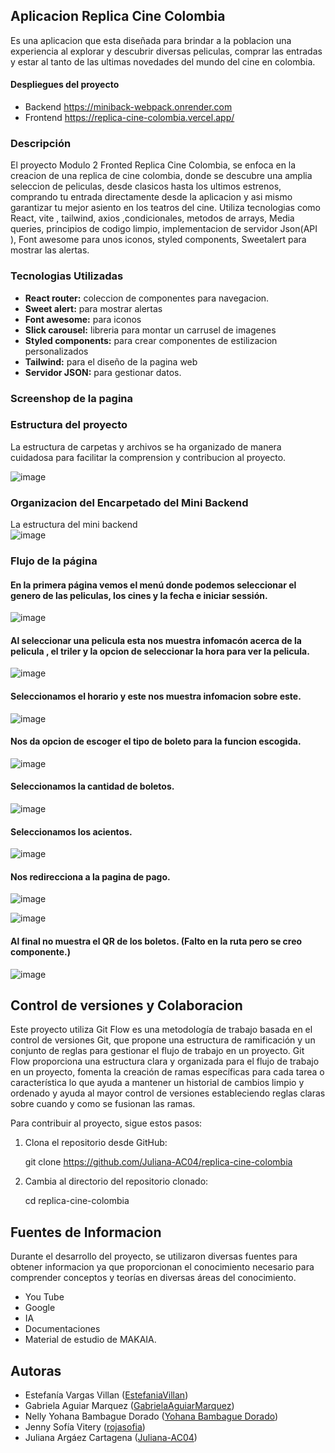 
## Aplicacion Replica Cine Colombia

Es una aplicacion que esta diseñada para brindar a la poblacion una experiencia al explorar y descubrir diversas peliculas, comprar las entradas y estar al tanto de las ultimas novedades
del mundo del cine en colombia.

#### Despliegues del proyecto 
- Backend https://miniback-webpack.onrender.com
- Frontend https://replica-cine-colombia.vercel.app/

### Descripción
El proyecto Modulo 2 Fronted Replica Cine Colombia, se enfoca en la creacion de una replica de cine colombia, donde se descubre una amplia seleccion de peliculas, desde clasicos hasta los
ultimos estrenos, comprando tu entrada directamente desde la aplicacion y asi mismo garantizar tu mejor asiento en los teatros del cine. Utiliza tecnologias como React, vite , tailwind, axios ,condicionales, metodos de arrays, Media queries, principios de codigo limpio, implementacion de servidor Json(API ), Font awesome para unos iconos, styled components, Sweetalert para mostrar las alertas.

### Tecnologias Utilizadas
- **React router:** coleccion de componentes para navegacion.
- **Sweet alert:** para mostrar alertas
- **Font awesome:**  para iconos
- **Slick carousel:**  libreria para montar un carrusel de imagenes 
- **Styled components:**  para crear componentes de estilizacion personalizados
- **Tailwind:**  para el diseño de la pagina web
- **Servidor JSON:**  para  gestionar datos.

### Screenshop de la pagina 



### Estructura del proyecto
La estructura de carpetas y archivos se ha organizado de manera cuidadosa para facilitar la comprension y contribucion al proyecto.

![image](https://github.com/Juliana-AC04/replica-cine-colombia/assets/79147078/561af172-cac7-4293-9ffb-2dfb2bd4f9fa)

### Organizacion del Encarpetado del Mini Backend
La estructura del mini backend <br>
![image](https://github.com/Juliana-AC04/replica-cine-colombia/assets/79147078/8da9a294-6c78-4efe-865a-dc33247dc2a9)

### Flujo de la página
#### En la primera página vemos el menú donde podemos seleccionar el genero de las peliculas, los cines y la fecha e iniciar sessión.

![image](https://github.com/Juliana-AC04/replica-cine-colombia/assets/117688109/b5a84fad-462a-4b2c-a1b8-6a1ce77ccad5)

#### Al seleccionar una pelicula esta nos muestra infomacón acerca de la pelicula , el triler y la opcion de seleccionar la hora para ver la pelicula.
![image](https://github.com/Juliana-AC04/replica-cine-colombia/assets/117688109/66dfb5d1-24e8-46e3-9c6f-4ef0e7f865e5)

#### Seleccionamos el horario y este nos muestra infomacion sobre este.
![image](https://github.com/Juliana-AC04/replica-cine-colombia/assets/117688109/03961f3c-a50a-4217-9308-431680f088a6)

#### Nos da opcion de escoger el tipo de boleto para la funcion escogida.
![image](https://github.com/Juliana-AC04/replica-cine-colombia/assets/117688109/e6a43a69-0c8a-41e5-a6f2-19f438d28994)

#### Seleccionamos la cantidad de boletos.
![image](https://github.com/Juliana-AC04/replica-cine-colombia/assets/117688109/4f92b25f-122f-46f8-925e-fd78a7cce05f)

#### Seleccionamos los acientos.
![image](https://github.com/Juliana-AC04/replica-cine-colombia/assets/117688109/b437b7a8-b8ae-4740-a7ba-00f1384c9e90)

#### Nos redirecciona a la pagina de pago.
![image](https://github.com/Juliana-AC04/replica-cine-colombia/assets/117688109/2694d747-a1e6-4494-90fc-ea70f362a352)

![image](https://github.com/Juliana-AC04/replica-cine-colombia/assets/117688109/a437fe55-9e49-4e3a-9620-e23304eee6bc)
#### Al final no muestra el QR de los boletos. (Falto en la ruta pero se creo componente.)
![image](https://github.com/Juliana-AC04/replica-cine-colombia/assets/117688109/1b4152be-09b0-4386-8666-b8377c187091)



## Control de versiones y Colaboracion 

Este proyecto utiliza Git Flow es una metodología de trabajo basada en el control de versiones Git, que propone una estructura de ramificación y un conjunto de reglas para gestionar el flujo de trabajo en un proyecto. Git Flow proporciona una estructura clara y organizada para el flujo de trabajo en un proyecto, fomenta la creación de ramas específicas para cada tarea o característica lo que ayuda a mantener un historial de cambios limpio y ordenado y ayuda al mayor control de versiones estableciendo reglas claras sobre cuando y como se fusionan las ramas.

Para contribuir al proyecto, sigue estos pasos:
1. Clona el repositorio desde GitHub:

   git clone https://github.com/Juliana-AC04/replica-cine-colombia
 
2. Cambia al directorio del repositorio clonado:
   
   cd replica-cine-colombia

## Fuentes de Informacion
Durante el desarrollo del proyecto, se utilizaron diversas fuentes para obtener informacion ya que proporcionan el conocimiento necesario para comprender conceptos y teorías  en diversas áreas del conocimiento.
- You Tube
- Google
- IA
- Documentaciones
- Material de estudio de MAKAIA.

## Autoras
- Estefanía Vargas Villan ([EstefaniaVillan](https://github.com/EstefaniaVillan))
- Gabriela Aguiar Marquez ([GabrielaAguiarMarquez](https://github.com/GabrielaAguiarMarquez))
- Nelly Yohana Bambague Dorado ([Yohana Bambague Dorado](https://github.com/nybambague))
- Jenny Sofía Vitery ([rojasofia](https://github.com/rojasofia))
- Juliana Argáez Cartagena ([Juliana-AC04](https://github.com/Juliana-AC04))
